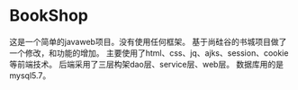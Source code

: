 # BookShop
这是一个简单的javaweb项目。没有使用任何框架。
基于尚硅谷的书城项目做了一个修改，和功能的增加。
主要使用了html、css、jq、ajks、session、cookie等前端技术。
后端采用了三层构架dao层、service层、web层。
数据库用的是mysql5.7。
